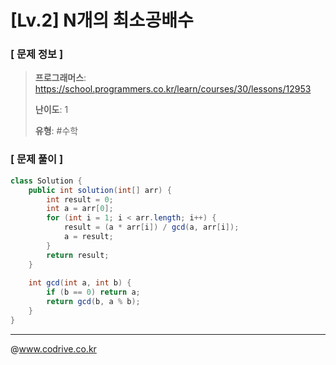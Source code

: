 # [Lv.2] N개의 최소공배수

### [ 문제 정보 ]
> **프로그래머스**: https://school.programmers.co.kr/learn/courses/30/lessons/12953
> 
> **난이도**: 1
>
> **유형**: #수학


### [ 문제 풀이 ]
```Java
class Solution {
    public int solution(int[] arr) {
        int result = 0;
        int a = arr[0];
        for (int i = 1; i < arr.length; i++) {
            result = (a * arr[i]) / gcd(a, arr[i]);
            a = result;
        }
        return result;
    }
    
    int gcd(int a, int b) {
        if (b == 0) return a;
        return gcd(b, a % b);
    }
}
```


---
@www.codrive.co.kr